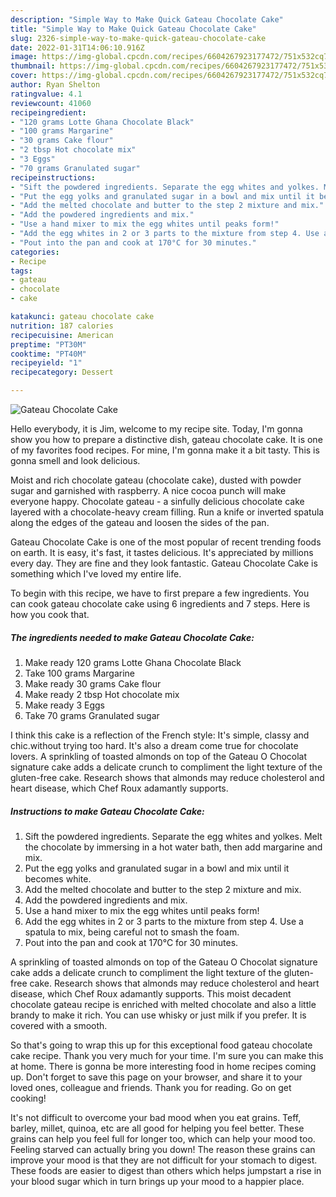 ```yaml
---
description: "Simple Way to Make Quick Gateau Chocolate Cake"
title: "Simple Way to Make Quick Gateau Chocolate Cake"
slug: 2326-simple-way-to-make-quick-gateau-chocolate-cake
date: 2022-01-31T14:06:10.916Z
image: https://img-global.cpcdn.com/recipes/6604267923177472/751x532cq70/gateau-chocolate-cake-recipe-main-photo.jpg
thumbnail: https://img-global.cpcdn.com/recipes/6604267923177472/751x532cq70/gateau-chocolate-cake-recipe-main-photo.jpg
cover: https://img-global.cpcdn.com/recipes/6604267923177472/751x532cq70/gateau-chocolate-cake-recipe-main-photo.jpg
author: Ryan Shelton
ratingvalue: 4.1
reviewcount: 41060
recipeingredient:
- "120 grams Lotte Ghana Chocolate Black"
- "100 grams Margarine"
- "30 grams Cake flour"
- "2 tbsp Hot chocolate mix"
- "3 Eggs"
- "70 grams Granulated sugar"
recipeinstructions:
- "Sift the powdered ingredients. Separate the egg whites and yolkes. Melt the chocolate by immersing in a hot water bath, then add margarine and mix."
- "Put the egg yolks and granulated sugar in a bowl and mix until it becomes white."
- "Add the melted chocolate and butter to the step 2 mixture and mix."
- "Add the powdered ingredients and mix."
- "Use a hand mixer to mix the egg whites until peaks form!"
- "Add the egg whites in 2 or 3 parts to the mixture from step 4. Use a spatula to mix, being careful not to smash the foam."
- "Pout into the pan and cook at 170°C for 30 minutes."
categories:
- Recipe
tags:
- gateau
- chocolate
- cake

katakunci: gateau chocolate cake 
nutrition: 187 calories
recipecuisine: American
preptime: "PT30M"
cooktime: "PT40M"
recipeyield: "1"
recipecategory: Dessert

---
```



![Gateau Chocolate Cake](https://img-global.cpcdn.com/recipes/6604267923177472/751x532cq70/gateau-chocolate-cake-recipe-main-photo.jpg)

Hello everybody, it is Jim, welcome to my recipe site. Today, I'm gonna show you how to prepare a distinctive dish, gateau chocolate cake. It is one of my favorites food recipes. For mine, I'm gonna make it a bit tasty. This is gonna smell and look delicious.

Moist and rich chocolate gateau (chocolate cake), dusted with powder sugar and garnished with raspberry. A nice cocoa punch will make everyone happy. Chocolate gateau - a sinfully delicious chocolate cake layered with a chocolate-heavy cream filling. Run a knife or inverted spatula along the edges of the gateau and loosen the sides of the pan.

Gateau Chocolate Cake is one of the most popular of recent trending foods on earth. It is easy, it's fast, it tastes delicious. It's appreciated by millions every day. They are fine and they look fantastic. Gateau Chocolate Cake is something which I've loved my entire life.


To begin with this recipe, we have to first prepare a few ingredients. You can cook gateau chocolate cake using 6 ingredients and 7 steps. Here is how you cook that.

<!--inarticleads1-->

##### The ingredients needed to make Gateau Chocolate Cake:

1. Make ready 120 grams Lotte Ghana Chocolate Black
1. Take 100 grams Margarine
1. Make ready 30 grams Cake flour
1. Make ready 2 tbsp Hot chocolate mix
1. Make ready 3 Eggs
1. Take 70 grams Granulated sugar


I think this cake is a reflection of the French style: It&#39;s simple, classy and chic.without trying too hard. It&#39;s also a dream come true for chocolate lovers. A sprinkling of toasted almonds on top of the Gateau O Chocolat signature cake adds a delicate crunch to compliment the light texture of the gluten-free cake. Research shows that almonds may reduce cholesterol and heart disease, which Chef Roux adamantly supports. 

<!--inarticleads2-->

##### Instructions to make Gateau Chocolate Cake:

1. Sift the powdered ingredients. Separate the egg whites and yolkes. Melt the chocolate by immersing in a hot water bath, then add margarine and mix.
1. Put the egg yolks and granulated sugar in a bowl and mix until it becomes white.
1. Add the melted chocolate and butter to the step 2 mixture and mix.
1. Add the powdered ingredients and mix.
1. Use a hand mixer to mix the egg whites until peaks form!
1. Add the egg whites in 2 or 3 parts to the mixture from step 4. Use a spatula to mix, being careful not to smash the foam.
1. Pout into the pan and cook at 170°C for 30 minutes.


A sprinkling of toasted almonds on top of the Gateau O Chocolat signature cake adds a delicate crunch to compliment the light texture of the gluten-free cake. Research shows that almonds may reduce cholesterol and heart disease, which Chef Roux adamantly supports. This moist decadent chocolate gateau recipe is enriched with melted chocolate and also a little brandy to make it rich. You can use whisky or just milk if you prefer. It is covered with a smooth. 

So that's going to wrap this up for this exceptional food gateau chocolate cake recipe. Thank you very much for your time. I'm sure you can make this at home. There is gonna be more interesting food in home recipes coming up. Don't forget to save this page on your browser, and share it to your loved ones, colleague and friends. Thank you for reading. Go on get cooking!

It's not difficult to overcome your bad mood when you eat grains. Teff, barley, millet, quinoa, etc are all good for helping you feel better. These grains can help you feel full for longer too, which can help your mood too. Feeling starved can actually bring you down! The reason these grains can improve your mood is that they are not difficult for your stomach to digest. These foods are easier to digest than others which helps jumpstart a rise in your blood sugar which in turn brings up your mood to a happier place.
